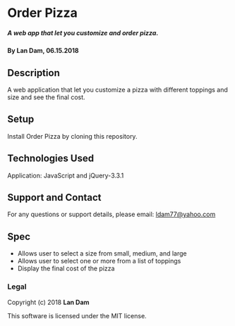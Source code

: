 # Order Pizza

##### A web app that let you customize and order pizza.

#### By Lan Dam, 06.15.2018

## Description

A web application that let you customize a pizza with different toppings and size and see the final cost.


## Setup

Install Order Pizza by cloning this repository.

## Technologies Used

Application: JavaScript and jQuery-3.3.1

## Support and Contact

For any questions or support details, please email:
ldam77@yahoo.com


## Spec

* Allows user to select a size from small, medium, and large
* Allows user to select one or more from a list of toppings
* Display the final cost of the pizza



### Legal

Copyright (c) 2018 **Lan Dam**

This software is licensed under the MIT license.
